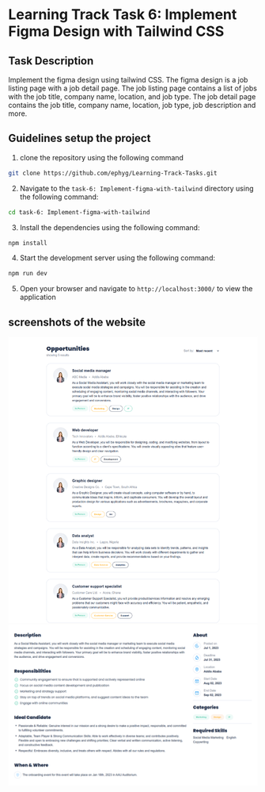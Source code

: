 # Learning Track Task 6: Implement Figma Design with Tailwind CSS



## Task Description

Implement the figma design using tailwind CSS. The figma design is a job listing page with a job detail page. The job listing page contains a list of jobs with the job title, company name, location, and job type. The job detail page contains the job title, company name, location, job type, job description and more.

## Guidelines setup the project

1. clone the repository using the following command

```bash
git clone https://github.com/ephyg/Learning-Track-Tasks.git
```
2. Navigate to the `task-6: Implement-figma-with-tailwind` directory using the following command:

```bash
cd task-6: Implement-figma-with-tailwind
```
3. Install the dependencies using the following command:

```bash
npm install
```
4. Start the development server using the following command:

```bash
npm run dev
```
5. Open your browser and navigate to `http://localhost:3000/` to view the application


## screenshots of the website

![List](./public/joblist.png)
![List](./public/jobdetail.png)
